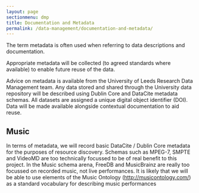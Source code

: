 ```yaml
---
layout: page
sectionmenu: dmp
title: Documentation and Metadata
permalink: /data-management/documentation-and-metadata/
---
```


The term metadata is often used when referring to data descriptions and documentation. 

Appropriate metadata will be collected (to agreed standards where available) to enable future reuse of the data. 

Advice on metadata is available from the University of Leeds Research Data Management team. Any data stored and shared through the University data repository will be described using Dublin Core and DataCite metadata schemas. All datasets are assigned a unique digital object identifier (DOI). Data will be made available alongside contextual documentation to aid reuse. 

## Music 

In terms of metadata, we will record basic DataCite / Dublin Core metadata for the purposes of resource discovery. Schemas such as MPEG-7, SMPTE and VideoMD are too technically focussed to be of real benefit to this project. In the Music schema arena, FreeDB and MusicBrainz are really too focussed on recorded music, not live performances. It is likely that we will be able to use elements of the Music Ontology (http://musicontology.com/) as a standard vocabulary for describing music performances 

 